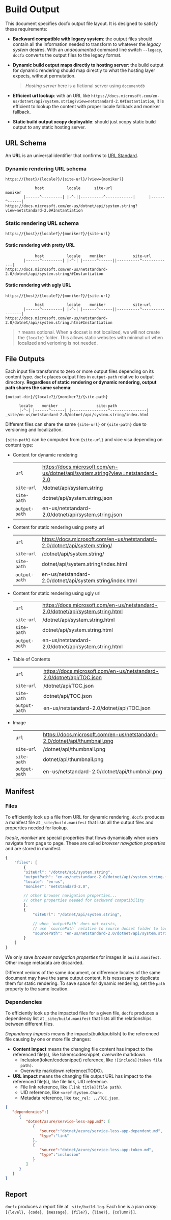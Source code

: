 # Build Output

This document specifies docfx output file layout. It is designed to satisfy these requirements:

- **Backward compatible with legacy system**: the output files should contain all the information needed to transform to whatever the *legacy system* desires. With an *undocumented* command line switch `--legacy`, `docfx` converts the output files to the legacy format.

- **Dynamic build output maps directly to hosting server**: the build output for dynamic rendering should map directly to what the hosting layer expects, without permutation.
  > *Hosting server* here is a fictional server using `documentdb`

- **Efficient url lookup**: with an URL like `https://docs.microsoft.com/en-us/dotnet/api/system.string?view=netstandard-2.0#Instantiation`, it is efficient to lookup the content with proper locale fallback and moniker fallback.

- **Static build output xcopy deployable**: should just xcopy static build output to any static hosting server.


## URL Schema

An **URL** is an universal identifier that confirms to [URL Standard](https://url.spec.whatwg.org/).

### Dynamic rendering URL schema

`https://{host}/{locale?}/{site-url}/?view={moniker?}`

```
             host          locale      site-url                    moniker
        |------^---------| |-^-||----------^------------|      |------^------|
https://docs.microsoft.com/en-us/dotnet/api/system.string?view=netstandard-2.0#Instantiation
```

### Static rendering URL schema

`https://{host}/{locale?}/{moniker?}/{site-url}`

#### Static rendering with pretty URL

```
             host          locale    moniker            site-url
        |------^---------| |-^-| |------^------||----------^-------------|
https://docs.microsoft.com/en-us/netstandard-2.0/dotnet/api/system.string/#Instantiation
```

#### Static rendering with ugly URL

`https://{host}/{locale?}/{moniker?}/{site-url}`

```
             host          locale    moniker            site-url         
        |------^---------| |-^-| |------^------||----------^-----------------|
https://docs.microsoft.com/en-us/netstandard-2.0/dotnet/api/system.string.html#Instantiation
```

> `?` means optional.
> When a docset is not localized, we will not create the `{locale}` folder.
> This allows static websites with minimal url when localized and verioning is not needed.

## File Outputs

Each input file transforms to zero or more output files depending on its content type. `docfx` places output files in `output-path` relative to output directory. **Regardless of static rendering or dynamic rendering, output path shares the same schema**:

`{output-dir}/{locale?}/{moniker?}/{site-path}`

```
      locale    moniker                 site-path
      |-^-| |------^------| |----------------^----------------|
_site/en-us/netstandard-2.0/dotnet/api/system.string/index.html
```

Different files can share the same `{site-url}` or `{site-path}` due to versioning and localization.

`{site-path}` can be computed from `{site-url}` and vice visa depending on content type:


- Content for dynamic rendering

    | | |
    |------ |----|
    | `url` | https://docs.microsoft.com/en-us/dotnet/api/system.string?view=netstandard-2.0 |
    | `site-url` | /dotnet/api/system.string |
    | `site-path` | dotnet/api/system.string.json |
    | `output-path` | en-us/netstandard-2.0/dotnet/api/system.string.json |

- Content for static rendering using pretty url

    | | |
    |------ |----|
    | `url` | https://docs.microsoft.com/en-us/netstandard-2.0/dotnet/api/system.string/ |
    | `site-url` | /dotnet/api/system.string/ |
    | `site-path` | dotnet/api/system.string/index.html |
    | `output-path` | en-us/netstandard-2.0/dotnet/api/system.string/index.html |

- Content for static rendering using ugly url

    | | |
    |------ |----|
    | `url` | https://docs.microsoft.com/en-us/netstandard-2.0/dotnet/api/system.string.html |
    | `site-url` | /dotnet/api/system.string.html |
    | `site-path` | dotnet/api/system.string.html |
    | `output-path` | en-us/netstandard-2.0/dotnet/api/system.string.html |

- Table of Contents

    | | |
    |------ |----|
    | `url` | https://docs.microsoft.com/en-us/netstandard-2.0/dotnet/api/TOC.json |
    | `site-url` | /dotnet/api/TOC.json |
    | `site-path` | dotnet/api/TOC.json |
    | `output-path` | en-us/netstandard-2.0/dotnet/api/TOC.json |

- Image

    | | |
    |------ |----|
    | `url` | https://docs.microsoft.com/en-us/netstandard-2.0/dotnet/api/thumbnail.png |
    | `site-url` | /dotnet/api/thumbnail.png |
    | `site-path` | dotnet/api/thumbnail.png |
    | `output-path` | en-us/netstandard-2.0/dotnet/api/thumbnail.png |

## Manifest

### Files

To efficiently look up a file from URL for dynamic rendering, 
`docfx` produces a manifest file at `_site/build.manifest` that lists all the output files and properties needed for lookup.

*locale*, *moniker* are special properties that flows dynamically when users navigate from page to page.
These are called *browser navigation properties* and are stored in manifest.

```javascript
{
    "files": [
        {
        "siteUrl": "/dotnet/api/system.string",
        "outputPath": "en-us/netstandard-2.0/dotnet/api/system.string.json",
        "locale": "en-us",
        "moniker": "netstandard-2.0", 

        // other browser navigation properties...
        // other properties needed for backward compatibility
        }, 
        {
            "siteUrl": "/dotnet/api/system.string",

            // when `outputPath` does not exists,
            // use `sourcePath` relative to source docset folder to locate the file
            "sourcePath": "en-us/netstandard-2.0/dotnet/api/system.string.json"
        }
    ]
}
```

We only save *browser navigation properties* for images in `build.manifest`. Other image metadata are discarded.

Different verions of the same document, or difference locales of the same document may have the same output content.
It is nessesary to duplicate them for static rendering. To save space for dynamic rendering, set the `path`
property to the same location.

### Dependencies

To efficiently look up the impacted files for a given file,
`docfx` produces a dependency list at `_site/build.manifest` that lists all the relationships between different files.

*Dependency impacts* means the impacts(build/publish) to the referenced file causing by one or more file changes:

  - **Content impact** means the changing file content has impact to the referenced file(s), like token/codesnippet, overwrite markdown.
    - Inclusion(token/codesnippet) reference, like `![include](token file path)`.
    - Overwrite markdown reference(TODO).
  - **URL impact** means the changing file output URL has impact to the referenced file(s), like file link, UID reference.
    - File link reference, like `[link title](file path)`.
    - UID reference, like `<xref:System.Char>`.
    - Metadata reference, like `toc_rel: ../TOC.json`.

```json
{  
   "dependencies":[  
      {  
         "dotnet/azure/service-less-app.md": [
            {  
               "source":"dotnet/azure/service-less-app-dependent.md",
               "type":"link"
            },
            {  
               "source":"dotnet/azure/service-less-app-token.md",
               "type":"inclusion"
            }
         ]
      }
   ]
}
```

## Report

`docfx` produces a report file at `_site/build.log`.
Each line is a *json array*: `[{level}, {code}, {message}, {file?}, {line?}, {column?}]`.
